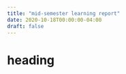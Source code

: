 ```yaml
---
title: "mid-semester learning report"
date: 2020-10-18T00:00:00-04:00
draft: false
---
```


# heading
